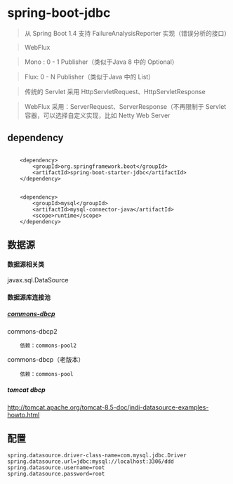 # spring-boot-jdbc

> 从 Spring Boot 1.4 支持 FailureAnalysisReporter 实现（错误分析的接口）

> WebFlux

> Mono : 0 - 1 Publisher（类似于Java 8 中的 Optional）
  
>  Flux:     0 - N Publisher（类似于Java 中的 List）
  
>  传统的 Servlet 采用 HttpServletRequest、HttpServletResponse
  
>  WebFlux 采用：ServerRequest、ServerResponse（不再限制于 Servlet 容器，可以选择自定义实现，比如 Netty Web Server

## dependency
```properties

	<dependency>
        <groupId>org.springframework.boot</groupId>
        <artifactId>spring-boot-starter-jdbc</artifactId>
	</dependency>


    <dependency>
        <groupId>mysql</groupId>
        <artifactId>mysql-connector-java</artifactId>
        <scope>runtime</scope>
    </dependency>
```
## 数据源

#### 数据源相关类
javax.sql.DataSource

#### 数据源库连接池

##### [commons-dbcp](http://commons.apache.org/proper/commons-dbcp/)
   commons-dbcp2 
   
        依赖：commons-pool2
   
   
   commons-dbcp（老版本）
   
        依赖：commons-pool 

##### tomcat dbcp
http://tomcat.apache.org/tomcat-8.5-doc/jndi-datasource-examples-howto.html

## 配置

```properties
spring.datasource.driver-class-name=com.mysql.jdbc.Driver
spring.datasource.url=jdbc:mysql://localhost:3306/ddd
spring.datasource.username=root
spring.datasource.password=root
```

    

